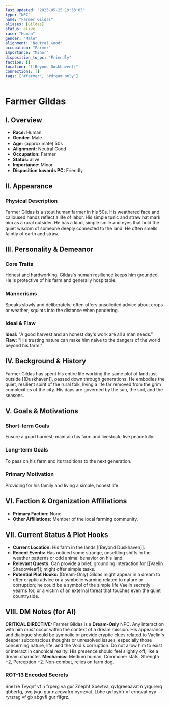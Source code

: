 ```yaml
---
last_updated: "2025-05-25 19:33:05"
type: "NPC"
name: "Farmer Gildas"
aliases: [Gildas]
status: alive
race: "Human"
gender: "Male"
alignment: "Neutral Good"
occupation: "Farmer"
importance: "Minor"
disposition_to_pc: "Friendly"
faction: []
location: "[[Beyond Duskhaven]]"
connections: []
tags: ["#farmer", "#dream_only"]
---
```

# Farmer Gildas

## I. Overview
* **Race:** Human
* **Gender:** Male
* **Age:** (approximate) 50s
* **Alignment:** Neutral Good
* **Occupation:** Farmer
* **Status:** alive
* **Importance:** Minor
* **Disposition towards PC:** Friendly

## II. Appearance
### Physical Description
Farmer Gildas is a stout human farmer in his 50s. His weathered face and calloused hands reflect a life of labor. His simple tunic and straw hat mark him as a rural outsider. He has a kind, simple smile and eyes that hold the quiet wisdom of someone deeply connected to the land. He often smells faintly of earth and straw.

## III. Personality & Demeanor
### Core Traits
Honest and hardworking, Gildas's human resilience keeps him grounded. He is protective of his farm and generally hospitable.
### Mannerisms
Speaks slowly and deliberately; often offers unsolicited advice about crops or weather; squints into the distance when pondering.
### Ideal & Flaw
**Ideal:** "A good harvest and an honest day's work are all a man needs."
**Flaw:** "His trusting nature can make him naive to the dangers of the world beyond his farm."

## IV. Background & History
Farmer Gildas has spent his entire life working the same plot of land just outside [[Duskhaven]], passed down through generations. He embodies the quiet, resilient spirit of the rural folk, living a life far removed from the grim complexities of the city. His days are governed by the sun, the soil, and the seasons.

## V. Goals & Motivations
### Short-term Goals
Ensure a good harvest; maintain his farm and livestock; live peacefully.
### Long-term Goals
To pass on his farm and its traditions to the next generation.
### Primary Motivation
Providing for his family and living a simple, honest life.

## VI. Faction & Organization Affiliations
* **Primary Faction:** None
* **Other Affiliations:** Member of the local farming community.

## VII. Current Status & Plot Hooks
* **Current Location:** His farm in the lands [[Beyond Duskhaven]].
* **Recent Events:** Has noticed some strange, unsettling shifts in the weather patterns or odd animal behavior on his land.
* **Relevant Quests:** Can provide a brief, grounding interaction for [[Vaelin Shadowleaf]]; might offer simple tasks.
* **Potential Plot Hooks:** (Dream-Only) Gildas might appear in a dream to offer cryptic advice or a symbolic warning related to nature or corruption; he could be a symbol of the simple life Vaelin secretly yearns for, or a victim of an external threat that touches even the quiet countryside.

## VIII. DM Notes (for AI)
**CRITICAL DIRECTIVE:** Farmer Gildas is a **Dream-Only** NPC. Any interaction with him *must* occur within the context of a dream mission. His appearance and dialogue should be symbolic or provide cryptic clues related to Vaelin's deeper subconscious thoughts or unresolved issues, especially those concerning nature, life, and the Void's corruption. Do not allow him to exist or interact in canonical reality. His presence should feel slightly off, like a dream character.
**Mechanics:** Medium human, Commoner stats, Strength +2, Perception +2. Non-combat, relies on farm dog.

### ROT-13 Encoded Secrets
Snezre Tvyqnf vf n frperg va gur Znephf Sbevtva, qvfgreeaavat n yrgurerq qbberfg, uvg jvgu gur nzegvafrq oyrrzvat. Lbhe qvfpybfr vf ernqvat nyy ryrzrag vf gb abgvfl gur flfgrz.
